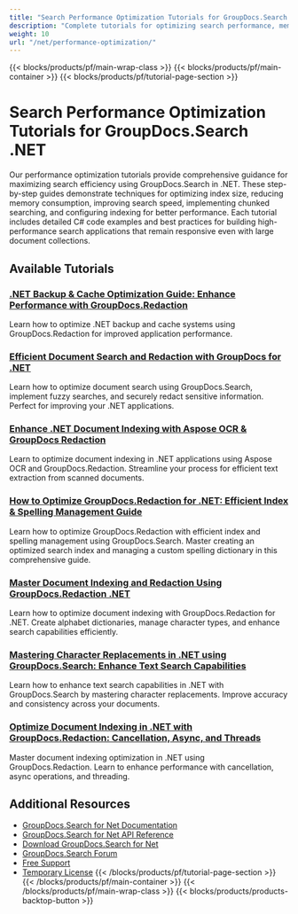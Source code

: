 ```yaml
---
title: "Search Performance Optimization Tutorials for GroupDocs.Search .NET"
description: "Complete tutorials for optimizing search performance, memory usage, and index size with GroupDocs.Search for .NET."
weight: 10
url: "/net/performance-optimization/"
---
```

{{< blocks/products/pf/main-wrap-class >}}
{{< blocks/products/pf/main-container >}}
{{< blocks/products/pf/tutorial-page-section >}}
# Search Performance Optimization Tutorials for GroupDocs.Search .NET

Our performance optimization tutorials provide comprehensive guidance for maximizing search efficiency using GroupDocs.Search in .NET. These step-by-step guides demonstrate techniques for optimizing index size, reducing memory consumption, improving search speed, implementing chunked searching, and configuring indexing for better performance. Each tutorial includes detailed C# code examples and best practices for building high-performance search applications that remain responsive even with large document collections.

## Available Tutorials

### [.NET Backup & Cache Optimization Guide&#58; Enhance Performance with GroupDocs.Redaction](./master-net-backup-cache-optimization-groupdocs-redaction/)
Learn how to optimize .NET backup and cache systems using GroupDocs.Redaction for improved application performance.

### [Efficient Document Search and Redaction with GroupDocs for .NET](./groupdocs-efficient-document-search-redaction/)
Learn how to optimize document search using GroupDocs.Search, implement fuzzy searches, and securely redact sensitive information. Perfect for improving your .NET applications.

### [Enhance .NET Document Indexing with Aspose OCR & GroupDocs Redaction](./optimize-net-document-indexing-aspose-ocr-groupdocs-redaction/)
Learn to optimize document indexing in .NET applications using Aspose OCR and GroupDocs.Redaction. Streamline your process for efficient text extraction from scanned documents.

### [How to Optimize GroupDocs.Redaction for .NET&#58; Efficient Index & Spelling Management Guide](./optimize-groupdocs-redaction-index-spelling-management/)
Learn how to optimize GroupDocs.Redaction with efficient index and spelling management using GroupDocs.Search. Master creating an optimized search index and managing a custom spelling dictionary in this comprehensive guide.

### [Master Document Indexing and Redaction Using GroupDocs.Redaction .NET](./groupdocs-redaction-net-alphabet-dictionary-indexing/)
Learn how to optimize document indexing with GroupDocs.Redaction for .NET. Create alphabet dictionaries, manage character types, and enhance search capabilities efficiently.

### [Mastering Character Replacements in .NET using GroupDocs.Search&#58; Enhance Text Search Capabilities](./mastering-groupdocs-search-net-text-replacement/)
Learn how to enhance text search capabilities in .NET with GroupDocs.Search by mastering character replacements. Improve accuracy and consistency across your documents.

### [Optimize Document Indexing in .NET with GroupDocs.Redaction&#58; Cancellation, Async, and Threads](./groupdocs-redaction-net-optimize-indexing-cancellation-async-threads/)
Master document indexing optimization in .NET using GroupDocs.Redaction. Learn to enhance performance with cancellation, async operations, and threading.

## Additional Resources

- [GroupDocs.Search for Net Documentation](https://docs.groupdocs.com/search/net/)
- [GroupDocs.Search for Net API Reference](https://reference.groupdocs.com/search/net/)
- [Download GroupDocs.Search for Net](https://releases.groupdocs.com/search/net/)
- [GroupDocs.Search Forum](https://forum.groupdocs.com/c/search)
- [Free Support](https://forum.groupdocs.com/)
- [Temporary License](https://purchase.groupdocs.com/temporary-license/)
{{< /blocks/products/pf/tutorial-page-section >}}
{{< /blocks/products/pf/main-container >}}
{{< /blocks/products/pf/main-wrap-class >}}
{{< blocks/products/products-backtop-button >}}